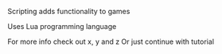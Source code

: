 Scripting adds functionality to games

Uses Lua programming language

For more info check out x, y and z
Or just continue with tutorial